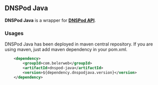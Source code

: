 ## DNSPod Java ##

**DNSPod Java** is a wrapper for **[DNSPod API](https://support.dnspod.cn/Support/api)**.

### Usages ###

DNSPod Java has been deployed in maven central repository. If you are using maven, just add maven dependency in your pom.xml.
```xml
	<dependency>
		<groupId>com.belerweb</groupId>
		<artifactId>dnspod-java</artifactId>
		<version>${dependency.dnspodjava.version}</version>
	</dependency>
```


